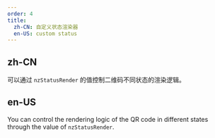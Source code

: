 ```yaml
---
order: 4
title:
  zh-CN: 自定义状态渲染器
  en-US: custom status
---
```


## zh-CN

可以通过 `nzStatusRender` 的值控制二维码不同状态的渲染逻辑。

## en-US

You can control the rendering logic of the QR code in different states through the value of `nzStatusRender`.
